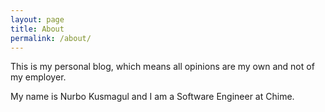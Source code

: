```yaml
---
layout: page
title: About
permalink: /about/
---
```


This is my personal blog, which means all opinions are my own and not of my employer.

My name is Nurbo Kusmagul and I am a Software Engineer at Chime.